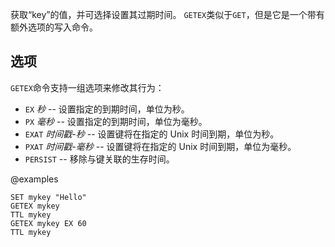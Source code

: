 获取“key”的值，并可选择设置其过期时间。
`GETEX`类似于`GET`，但是它是一个带有额外选项的写入命令。

## 选项

`GETEX`命令支持一组选项来修改其行为：

* `EX` *秒* -- 设置指定的到期时间，单位为秒。
* `PX` *毫秒* -- 设置指定的到期时间，单位为毫秒。
* `EXAT` *时间戳-秒* -- 设置键将在指定的 Unix 时间到期，单位为秒。
* `PXAT` *时间戳-毫秒* -- 设置键将在指定的 Unix 时间到期，单位为毫秒。
* `PERSIST` -- 移除与键关联的生存时间。

@examples

```cli
SET mykey "Hello"
GETEX mykey
TTL mykey
GETEX mykey EX 60
TTL mykey
```
